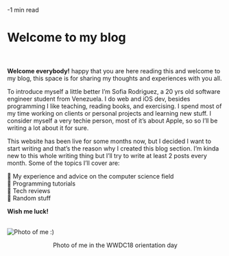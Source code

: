 -1 min read
# Welcome to my blog
<br/><br/>
**Welcome everybody!** happy that you are here reading this and welcome to my blog, this space is for sharing my thoughts and experiences with you all.  

To introduce myself a little better I’m Sofia Rodriguez, a 20 yrs old software engineer student from Venezuela. I do web and iOS dev, besides programming I like teaching, reading books, and exercising. I spend most of my time working on clients or personal projects and learning new stuff. I consider myself a very techie person, most of it’s about Apple, so so I’ll be writing a lot about it for sure.  

This website has been live for some months now, but I decided I want to start writing and that’s the reason why I created this blog section. I’m kinda new to this whole writing thing but I’ll try to write at least 2 posts every month. Some of the topics I’ll cover are:

🌟 My experience and advice on the computer science field  
🌟 Programming tutorials  
🌟 Tech reviews  
🌟 Random stuff  

**Wish me luck!**
<br/><br/>

![Photo of me :)](https://user-images.githubusercontent.com/49292858/94999802-d6f57100-0589-11eb-9c07-c4c04ba49c11.jpeg "Photo of me in the WWDC18 orientation day")
<center>Photo of me in the WWDC18 orientation day</center>

